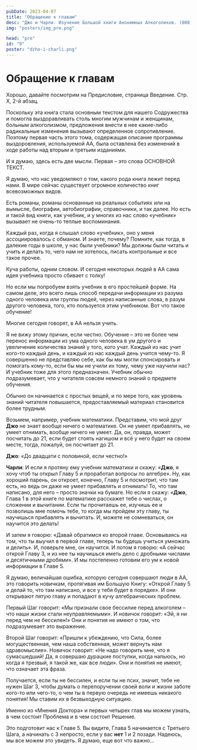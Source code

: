 ```yaml
---
pubDate: 2023-04-07
title: "Обращение к главам"
desc: "Джо и Чарли. Изучение Большой книги Анонимных Алкоголиков. (008)"
img: "posters/img_pre.png"

head: "pre"
id: "9"
poster: "dzho-i-charli.png"
---
```


# Обращение к главам

Хорошо, давайте посмотрим на Предисловие, страница Введение. Стр. X, 2-й абзац.

Поскольку эта книга стала основным текстом для нашего Содружества и помогла выздоравливать столь многим мужчинам и женщинам, больным алкоголизмом, предложения внести в нее какие-либо радикальные изменения вызывают определенное сопротивление. Поэтому первая часть этого тома, содержащая описание программы выздоровления, используемой АА, была оставлена без изменений в ходе работы над вторым и третьим изданиями.

И я думаю, здесь есть две мысли. Первая – это слова ОСНОВНОЙ ТЕКСТ.

Я думаю, что нас уведомляют о том, какого рода книга лежит перед нами. В мире сейчас существует огромное количество книг всевозможных видов.

Есть романы, романы основанные на реальных событиях или на вымысле, биографии, автобиографии, справочники, и так далее. Но есть и такой вид книги, как учебник, и у многих из нас слово «учебник» вызывает не очень-то теплые воспоминания.

Каждый раз, когда я слышал слово «учебник», оно у меня ассоциировалось с обманом. И знаете, почему? Помните, как тогда, в далекие годы в школе, у нас были учебники? Мы должны были читать и учить и делать то, чего нам не хотелось, писать контрольные и все такое прочее.

Куча работы, одним словом. И сегодня некоторых людей в АА сама идея учебника просто сбивает с толку!

Но если мы попробуем взять учебник в его простейшей форме. На самом деле, это всего лишь способ передачи информации из разума одного человека или группы людей, через написанные слова, в разум другого человека, того, кто пользуется этим учебником. Вот что такое обучение!

Многие сегодня говорят, в АА нельзя учить.

Я не вижу этому причин, если честно. Обучение – это не более чем перенос информации из ума одного человека в ум другого и увеличение количества знаний у того, кого учат. Каждый из нас учит кого-то каждый день, и каждый из нас каждый день учится чему-то. Я совершенно не представляю себе, как бы мы могли спонсировать и помогать кому-то, если бы мы не учили их тому, чему уже научили нас? И учебник тоже для этого предназначен. Учебник обычно подразумевает, что у читателя совсем немного знаний о предмете обучения.

Обычно он начинается с простых вещей, и по мере того, как уровень знаний читателя повышается, предоставляемый материал становится более трудным.

Возьмем, например, учебник математики. Представим, что мой друг **Джо** не знает вообще ничего о математике. Он не умеет прибавлять, не умеет отнимать, вообще ничего не умеет. Да, он, правда, может посчитать до 21, если будет стоять нагишом и всё у него будет на своем месте, тогда, пожалуй, он посчитает до 21.

**Джо**: «До двадцати с половиной, если честно!»

**Чарли**:
И если я протяну ему учебник математики и скажу: «**Джо**, я хочу чтоб ты открыл Главу 5 и проработал вопросы по алгебре». Ну, как хороший парень, он откроет, конечно, Главу 5 и посмотрит, что там есть, но ведь он даже не умеет прибавлять и отнимать! То, что там написано, для него – просто значки на бумаге. Но если я скажу: «**Джо**, Глава 1 в этой книге по математике расскажет тебе о числах, о сложении и вычитании. Если ты прочитаешь ее, изучишь ее и позволишь мне помочь тебе, то когда мы пройдем эту главу, ты научишься прибавлять и вычитать. И, можете не сомневаться, он научится это делать!

И затем я говорю: «Давай обратимся ко второй главе. Основываясь на том, что ты выучил в первой главе, теперь ты будешь учиться умножать и делить». И, поверьте мне, он научится. И потом я говорю: «А сейчас открой Главу 3, и из нее ты научишься иметь дело с дробными числами и десятичными дробями». И мы постепенно готовим его ум к новой информации в Главе 5.

Я думаю, величайшая ошибка, которую сегодня совершают люди в АА, это говорить новичкам, протягивая им Большую Книгу: «Открой Главу 5 и делай то, что там написано, и все у тебя будет в порядке». И они открывают пятую главу и попадают в кучу алгебраических проблем.

Первый Шаг говорит: «Мы признали свое бессилие перед алкоголем – что наши жизни стали неуправляемыми». И новичок говорит: «Эй, я ни перед чем не бессилен!» Они и понятия не имеют о том, что подразумевает это выражение.

Второй Шаг говорит: «Пришли к убеждению, что Сила, более могущественная, чем наша собственная, может вернуть нам здравомыслие». Новичок говорит: «Не надо говорить мне, что я сумасшедший! Да, я совершаю дурацкие поступки, когда напьюсь, но когда я трезвый, я такой же, как все люди». Они и понятия не имеют, что означает эта фраза.

Получается, если ты не бессилен, и если ты не псих, значит, тебе не нужен Шаг 3, чтобы думать о перепоручении своей воли и жизни заботе кого-то или чего-то, о чем ты в первую очередь не имеешь никакого понятия! Мы ставим их в безвыходную ситуацию.

Именно из «Мнения Доктора» и первых четырех глав мы можем узнать, в чем состоит Проблема и в чем состоит Решение.

Это подготовит нас к Главе 5. Вы видите, Глава 5 начинается с Третьего Шага, а начинать с 3 непросто, если у вас **нет** 1 и 2 позади. Надеюсь, мы все можем это увидеть.
Я думаю, еще вот что важно…
